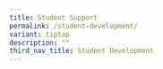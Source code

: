 ```yaml
---
title: Student Support
permalink: /student-development/
variant: tiptap
description: ""
third_nav_title: Student Development
---
```

